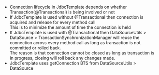 * Connection lifecycle in JdbcTemplate depends on whether Transaction(@Transactional) is being involved or not
* If JdbcTemplate is used without @Transactional then connection is acquired and release for every method call \
    This is to minimize the amount of time the connection is held
* If JdbcTemplate is used with @Transactional then DataSourceUtils > DataSource > TransactionSynchronizationManager will reuse the connection across every method call as long as transaction is not committed or rolled back.\
    The reason is that connection cannot be closed as long as transaction is in progress, closing will roll back any changes made.
* JdbcTemplate uses getConnection BTS from DataSourceUtils > DataSource